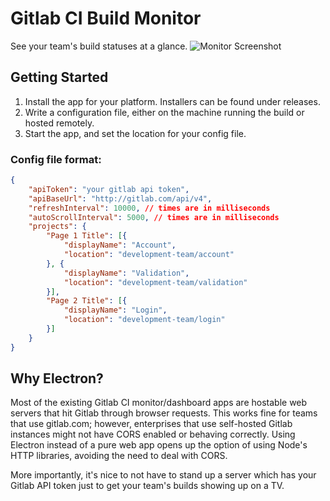 # Gitlab CI Build Monitor
See your team's build statuses at a glance.
![Monitor Screenshot](https://i.imgur.com/9uqgfzA.png)

## Getting Started
1. Install the app for your platform. Installers can be found under releases.
1. Write a configuration file, either on the machine running the build or hosted remotely.
1. Start the app, and set the location for your config file.

### Config file format:
```json
{
    "apiToken": "your gitlab api token",
    "apiBaseUrl": "http://gitlab.com/api/v4",
    "refreshInterval": 10000, // times are in milliseconds
    "autoScrollInterval": 5000, // times are in milliseconds
    "projects": {
        "Page 1 Title": [{
            "displayName": "Account",
            "location": "development-team/account"
        }, {
            "displayName": "Validation",
            "location": "development-team/validation"
        }],
        "Page 2 Title": [{
            "displayName": "Login",
            "location": "development-team/login"
        }]
    }
}
```

## Why Electron?
Most of the existing Gitlab CI monitor/dashboard apps are hostable web servers that hit 
Gitlab through browser requests. This works fine for teams that use gitlab.com; however,
enterprises that use self-hosted Gitlab instances might not have CORS enabled or behaving 
correctly. Using Electron instead of a pure web app opens up the option of using Node's HTTP 
libraries, avoiding the need to deal with CORS.

More importantly, it's nice to not have to stand up a server which has your Gitlab API token
just to get your team's builds showing up on a TV.